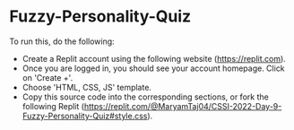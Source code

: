 # Fuzzy-Personality-Quiz
To run this, do the following:
- Create a Replit account using the following website (https://replit.com). 
- Once you are logged in, you should see your account homepage. Click on 'Create +'.
- Choose 'HTML, CSS, JS' template. 
- Copy this source code into the corresponding sections, or fork the following Replit (https://replit.com/@MaryamTaj04/CSSI-2022-Day-9-Fuzzy-Personality-Quiz#style.css). 

